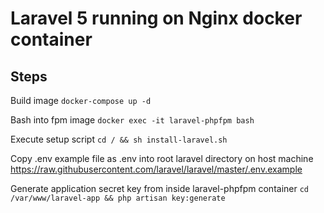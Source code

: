 # Laravel 5 running on Nginx docker container

## Steps
Build image
`docker-compose up -d`

Bash into fpm image
`docker exec -it laravel-phpfpm bash`

Execute setup script
`cd / && sh install-laravel.sh`

Copy .env example file as .env into root laravel directory on host machine
https://raw.githubusercontent.com/laravel/laravel/master/.env.example

Generate application secret key from inside laravel-phpfpm container
`cd /var/www/laravel-app && php artisan key:generate`